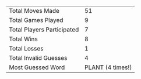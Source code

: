 |              |                |
| ---------------- | ----------------------------- |
| Total Moves Made | 51 |
| Total Games Played | 9 |
| Total Players Participated | 7 |
| Total Wins | 8 |
| Total Losses | 1 |
| Total Invalid Guesses | 4 |
| Most Guessed Word | PLANT (4 times!) |
